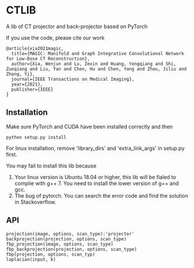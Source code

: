 # CTLIB
A lib of CT projector and back-projector based on PyTorch

If you use the code, please cite our work
```
@article{xia2021magic,
  title={MAGIC: Manifold and Graph Integrative Convolutional Network for Low-Dose CT Reconstruction},
  author={Xia, Wenjun and Lu, Zexin and Huang, Yongqiang and Shi, Zuoqiang and Liu, Yan and Chen, Hu and Chen, Yang and Zhou, Jiliu and Zhang, Yi},
  journal={IEEE Transactions on Medical Imaging},
  year={2021},
  publisher={IEEE}
}
```
## Installation
Make sure PyTorch and CUDA have been installed correctly and then
```
python setup.py install
```

For linux installation, remove 'library_dirs' and 'extra_link_args' in setup.py first.

You may fail to install this lib because
1) Your linux version is Ubuntu 18.04 or higher, this lib will be fialed to complie with g++ 7. You need to install the lower version of g++ and gcc.
2) The bug of pytorch. You can search the error code and find the solution in Stackoverflow.

## API
```
projection(image, options, scan_type):'projector'
backprojection(projection, options, scan_type)
fbp_projection(image, options, scan_type)
fbp_backprojection(projection, options, scan_type)
fbp(projection, options, scan_typ)
laplacian(input, k)
```
